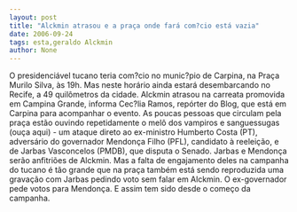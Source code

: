 ```yaml
---
layout: post
title: "Alckmin atrasou e a praça onde fará com?cio está vazia"
date: 2006-09-24
tags: esta,geraldo Alckmin
author: None
---
```

O presidenciável tucano teria com?cio no munic?pio de Carpina, na Praça Murilo Silva, às 19h. Mas neste horário ainda estará desembarcando no Recife, a 49 quilômetros da cidade.
Alckmin atrasou na carreata promovida em Campina Grande, informa Cec?lia Ramos, repórter do Blog, que está em Carpina para acompanhar o evento. 
As poucas pessoas que circulam pela praça estão ouvindo repetidamente o melô dos vampiros e sanguessugas (ouça aqui) - um ataque direto ao ex-ministro Humberto Costa (PT), adversário do governador Mendonça Filho (PFL), candidato à reeleição, e de Jarbas Vasconcelos (PMDB), que disputa o Senado.
Jarbas e Mendonça serão anfitriões de Alckmin. Mas a falta de engajamento deles na campanha do tucano é tão grande que na praça também está sendo reproduzida uma gravação com Jarbas pedindo voto sem falar em Alckmin.
O ex-governador pede votos para Mendonça. E assim tem sido desde o
 começo da campanha. 